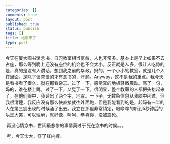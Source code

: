 ```yaml
--- 
categories: []
comments: true
layout: post
published: true
status: publish
tags: []
title: 地震来了
type: post
---
```

<div id="msgcns!3725CC0EE38B1F6!1389" class="bvMsg">今天在厦大图书馆念书。自习教室相当宽敞，人也非常多。基本上是早上如果不去占座，那么等到晚上还没有座位的机会也不会太小。反正就是人多，很让人吃惊的是，真的是没有人讲话，想到我之前的华政，妈的，一个小小的教室，就是几个人在里面，是除了谈恋爱的才有念书的，汗颜。Anyway，这不是我的重点。我今天是看书看了很久，就在那看杂志。过了一下，感觉真的地板轻微震动。骂了一句，妈的，谁在楼上跳。过了一下，又晃了一下。很明显，整个教室的人都把头抬起来了，在他们眼中，我读出了两个字，地震。一下子，无数条信息从我脑中闪过，但我很清楚，我反应没有那么快直接就往外面跑，但是我能看到的是，起码有一半的人在第三震出现的时候涌了出去。我立在那里非常镇定，眼睁睁的听到5秒钟后的哄堂大笑，可以理解，就好像，呵呵，恭喜你，没被震死。

 再没心情念书，世间最悲惨的事情莫过于死在念书的时候。。。

 考，今天命大，穿了红内裤。
</div>
